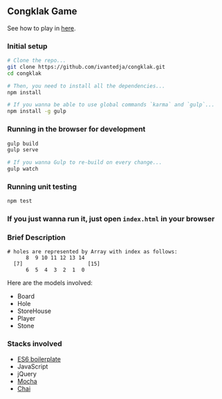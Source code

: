 ## Congklak Game

See how to play in [here](http://www.expat.or.id/info/congklakinstructions.html).

### Initial setup

```bash
# Clone the repo...
git clone https://github.com/ivantedja/congklak.git
cd congklak

# Then, you need to install all the dependencies...
npm install

# If you wanna be able to use global commands `karma` and `gulp`...
npm install -g gulp
```

### Running in the browser for development
```bash
gulp build
gulp serve

# If you wanna Gulp to re-build on every change...
gulp watch
```

### Running unit testing
```bash
npm test
```

### If you just wanna run it, just open `index.html` in your browser


### Brief Description
```
# holes are represented by Array with index as follows:
      8  9 10 11 12 13 14
  [7]                     [15]
      6  5  4  3  2  1  0
```

Here are the models involved:
- Board
- Hole
- StoreHouse
- Player
- Stone

### Stacks involved

- [ES6 boilerplate](https://github.com/thoughtram/es6-babel-browserify-boilerplate)
- JavaScript
- jQuery
- [Mocha](https://mochajs.org/)
- [Chai](http://chaijs.com/)
